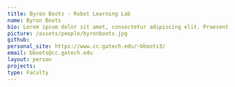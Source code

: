 ```yaml
---
title: Byron Boots - Robot Learning Lab
name: Byron Boots
bio: Lorem ipsum dolor sit amet, consectetur adipiscing elit. Praesent vel quam dui. Donec condimentum lectus enim, vehicula dictum nisl sagittis sodales. Praesent suscipit dapibus leo, vitae tristique nibh efficitur sit amet. Nulla facilisi. In ultricies mattis orci ut ullamcorper. Suspendisse in eros vitae justo gravida tristique et at turpis.
picture: /assets/people/byronboots.jpg
github: 
personal_site: https://www.cc.gatech.edu/~bboots3/ 
email: bboots@cc.gatech.edu
layout: person
projects:
type: Faculty
---
```


